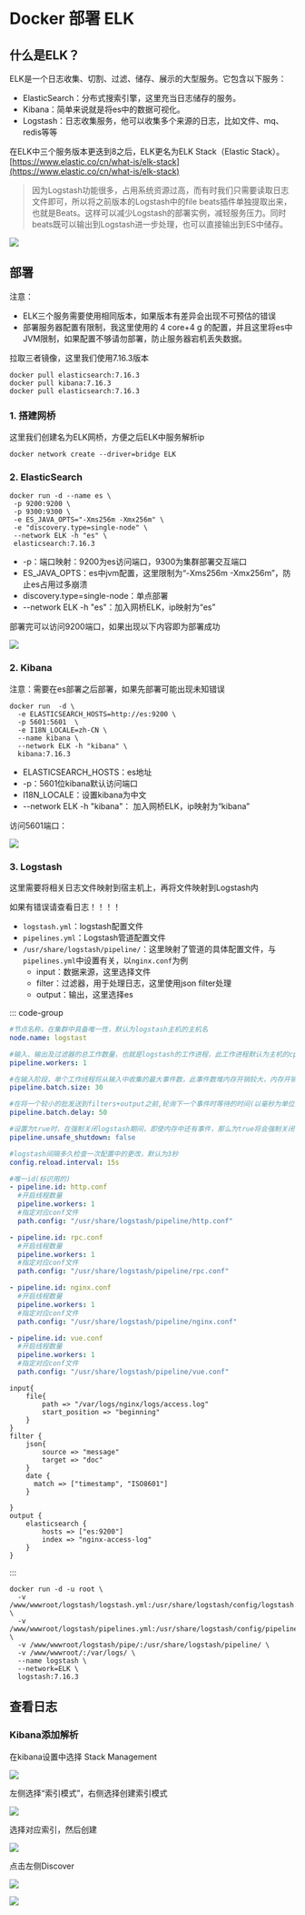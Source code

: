 # Docker 部署 ELK

## 什么是ELK？

ELK是一个日志收集、切割、过滤、储存、展示的大型服务。它包含以下服务：

* ElasticSearch：分布式搜索引擎，这里充当日志储存的服务。
* Kibana：简单来说就是将es中的数据可视化。
* Logstash：日志收集服务，他可以收集多个来源的日志，比如文件、mq、redis等等

在ELK中三个服务版本更迭到8之后，ELK更名为ELK Stack（Elastic
Stack）。[https://www.elastic.co/cn/what-is/elk-stack](https://www.elastic.co/cn/what-is/elk-stack)

> 因为Logstash功能很多，占用系统资源过高，而有时我们只需要读取日志文件即可，所以将之前版本的Logstash中的file
> beats插件单独提取出来，也就是Beats。这样可以减少Logstash的部署实例，减轻服务压力。同时beats既可以输出到Logstash进一步处理，也可以直接输出到ES中储存。

![](https://dxytoll-img-1304942391.cos.ap-nanjing.myqcloud.com/img/blog/elk-stack-elkb-diagram.svg)

## 部署

注意：

* ELK三个服务需要使用相同版本，如果版本有差异会出现不可预估的错误
* 部署服务器配置有限制，我这里使用的 4 core+4 g 的配置，并且这里将es中JVM限制，如果配置不够请勿部署，防止服务器宕机丢失数据。

拉取三者镜像，这里我们使用7.16.3版本

 ```shell [bash]
docker pull elasticsearch:7.16.3
docker pull kibana:7.16.3
docker pull elasticsearch:7.16.3
```

### 1. 搭建网桥

这里我们创建名为ELK网桥，方便之后ELK中服务解析ip

 ```shell [bash]
docker network create --driver=bridge ELK
```

### 2. ElasticSearch

 ```shell [bash]
docker run -d --name es \
  -p 9200:9200 \
  -p 9300:9300 \
  -e ES_JAVA_OPTS="-Xms256m -Xmx256m" \
  -e "discovery.type=single-node" \
  --network ELK -h "es" \
  elasticsearch:7.16.3
```

* -p：端口映射：9200为es访问端口，9300为集群部署交互端口
* ES_JAVA_OPTS：es中jvm配置，这里限制为“-Xms256m -Xmx256m”，防止es占用过多崩溃
* discovery.type=single-node：单点部署
* --network ELK -h "es"：加入网桥ELK，ip映射为“es”

部署完可以访问9200端口，如果出现以下内容即为部署成功

![](https://dxytoll-img-1304942391.cos.ap-nanjing.myqcloud.com/img/blog/image-1655397470893.png)

### 2. Kibana

注意：需要在es部署之后部署，如果先部署可能出现未知错误

```shell [bash]
docker run  -d \
  -e ELASTICSEARCH_HOSTS=http://es:9200 \
  -p 5601:5601  \
  -e I18N_LOCALE=zh-CN \
  --name kibana \
  --network ELK -h "kibana" \
  kibana:7.16.3
```

* ELASTICSEARCH_HOSTS：es地址
* -p：5601位kibana默认访问端口
* I18N_LOCALE：设置kibana为中文
* --network ELK -h "kibana"： 加入网桥ELK，ip映射为“kibana”

访问5601端口：

![](https://dxytoll-img-1304942391.cos.ap-nanjing.myqcloud.com/img/blog/image-1655398170534.png)

### 3. Logstash

这里需要将相关日志文件映射到宿主机上，再将文件映射到Logstash内

如果有错误请查看日志！！！！

* `logstash.yml`：logstash配置文件
* `pipelines.yml`：Logstash管道配置文件
* `/usr/share/logstash/pipeline/`：这里映射了管道的具体配置文件，与`pipelines.yml`中设置有关，以`nginx.conf`为例
    * input：数据来源，这里选择文件
    * filter：过滤器，用于处理日志，这里使用json filter处理
    * output：输出，这里选择es

::: code-group

```yaml [logstash.yml]
#节点名称，在集群中具备唯一性，默认为logstash主机的主机名
node.name: logstast

#输入、输出及过滤器的总工作数量，也就是logstash的工作进程，此工作进程默认为主机的cpu核心数量
pipeline.workers: 1

#在输入阶段，单个工作线程将从输入中收集的最大事件数，此事件数堆内存开销较大，内存开销可在jvm.options中设置堆内存大小来优化此选项
pipeline.batch.size: 30

#在将一个较小的批发送到filters+output之前,轮询下一个事件时等待的时间(以毫秒为单位)
pipeline.batch.delay: 50

#设置为true时，在强制关闭logstash期间，即使内存中还有事件，那么为true将会强制关闭，导致数据丢失；默认为false，false在强制关闭logstash期间，将拒绝退出，直到所有在管道中的事件被安全输出，再关闭。
pipeline.unsafe_shutdown: false

#logstash间隔多久检查一次配置中的更改，默认为3秒
config.reload.interval: 15s
```

```yaml [pipelines.yml]
#唯一id(标识用的)
- pipeline.id: http.conf
  #开启线程数量
  pipeline.workers: 1
  #指定对应conf文件
  path.config: "/usr/share/logstash/pipeline/http.conf"

- pipeline.id: rpc.conf
  #开启线程数量
  pipeline.workers: 1
  #指定对应conf文件
  path.config: "/usr/share/logstash/pipeline/rpc.conf"

- pipeline.id: nginx.conf
  #开启线程数量
  pipeline.workers: 1
  #指定对应conf文件
  path.config: "/usr/share/logstash/pipeline/nginx.conf"

- pipeline.id: vue.conf
  #开启线程数量
  pipeline.workers: 1
  #指定对应conf文件
  path.config: "/usr/share/logstash/pipeline/vue.conf"
```

```text [/usr/share/logstash/pipeline/]
input{
    file{
        path => "/var/logs/nginx/logs/access.log"
        start_position => "beginning"
    }
}
filter {
    json{
        source => "message"
        target => "doc"
    }
    date {
      match => ["timestamp", "ISO8601"]
    }

}
output {
    elasticsearch {
        hosts => ["es:9200"]
        index => "nginx-access-log"
    }
}
```

:::

```shell [bash]
docker run -d -u root \
  -v /www/wwwroot/logstash/logstash.yml:/usr/share/logstash/config/logstash.yml \
  -v /www/wwwroot/logstash/pipelines.yml:/usr/share/logstash/config/pipelines.yml \
  -v /www/wwwroot/logstash/pipe/:/usr/share/logstash/pipeline/ \
  -v /www/wwwroot/:/var/logs/ \
  --name logstash \
  --network=ELK \
  logstash:7.16.3
```
## 查看日志

### Kibana添加解析

在kibana设置中选择 Stack Management

![](https://dxytoll-img-1304942391.cos.ap-nanjing.myqcloud.com/img/blog/image-1655399341796.png)

左侧选择“索引模式”，右侧选择创建索引模式

![](https://dxytoll-img-1304942391.cos.ap-nanjing.myqcloud.com/img/blog/image-1655399429733.png)

选择对应索引，然后创建

![](https://dxytoll-img-1304942391.cos.ap-nanjing.myqcloud.com/img/blog/image-1655399506293.png)

点击左侧Discover

![](https://dxytoll-img-1304942391.cos.ap-nanjing.myqcloud.com/img/blog/image-1655399568935.png)

![](https://dxytoll-img-1304942391.cos.ap-nanjing.myqcloud.com/img/blog/image-1655399807106.png)